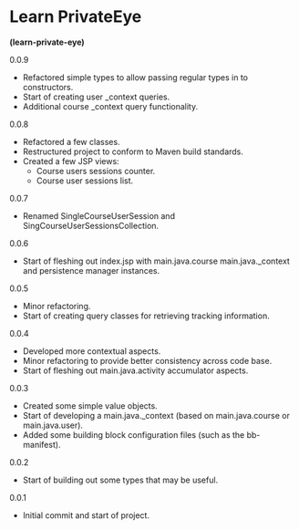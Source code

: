 # Learn PrivateEye
**(learn-private-eye)**

0.0.9
- Refactored simple types to allow passing regular types in to constructors.
- Start of creating user _context queries.
- Additional course _context query functionality.

0.0.8
- Refactored a few classes.
- Restructured project to conform to Maven build standards.
- Created a few JSP views:
  - Course users sessions counter.
  - Course user sessions list.

0.0.7
- Renamed SingleCourseUserSession and SingCourseUserSessionsCollection.

0.0.6
- Start of fleshing out index.jsp with main.java.course main.java._context and persistence manager
instances.

0.0.5
- Minor refactoring.
- Start of creating query classes for retrieving tracking information.

0.0.4
- Developed more contextual aspects.
- Minor refactoring to provide better consistency across code base.
- Start of fleshing out main.java.activity accumulator aspects.

0.0.3
- Created some simple value objects.
- Start of developing a main.java._context (based on main.java.course or main.java.user).
- Added some building block configuration files (such as the bb-manifest).

0.0.2
- Start of building out some types that may be useful.

 0.0.1
- Initial commit and start of project.
